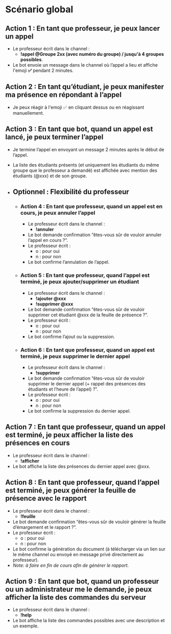 # Scénario global



## Action 1 : En tant que professeur, je peux lancer un appel

* Le professeur écrit dans le channel :
    * **!appel @Groupe 2xx (avec numéro du groupe) / jusqu'à 4 groupes possibles**.
* Le bot envoie un message dans le channel où l’appel a lieu et affiche l'emoji **:white_check_mark:** pendant 2 minutes.


## Action 2 : En tant qu’étudiant, je peux manifester ma présence en répondant à l’appel

* Je peux réagir à l'emoji :white_check_mark: en cliquant dessus ou en réagissant manuellement.


## Action 3 : En tant que bot, quand un appel est lancé, je peux terminer l’appel

* Je termine l’appel en envoyant un message 2 minutes après le début de l’appel.
* La liste des étudiants présents (et uniquement les étudiants du même groupe que le professeur a demandé) est affichée avec mention des étudiants (@xxx) et de son groupe.

* ## Optionnel : Flexibilité du professeur 

    * ### Action 4 : En tant que professeur, quand un appel est en cours, je peux annuler l’appel

        * Le professeur écrit dans le channel :
            * **!annuler**
        * Le bot demande confirmation “êtes-vous sûr de vouloir annuler l’appel en cours ?”.
        * Le professeur écrit :
            * o : pour oui
            * n : pour non
        * Le bot confirme l’annulation de l’appel.


    * ### Action 5 : En tant que professeur, quand l’appel est terminé, je peux ajouter/supprimer un étudiant

        * Le professeur écrit dans le channel :
            * **!ajouter @xxx**
            * **!supprimer @xxx**
        * Le bot demande confirmation “êtes-vous sûr de vouloir supprimer cet étudiant @xxx de la feuille de présence ?”.
        * Le professeur écrit :
            * o : pour oui
            * n : pour non
        * Le bot confirme l’ajout ou la suppression.


    * ### Action 6 : En tant que professeur, quand un appel est terminé, je peux supprimer le dernier appel

        * Le professeur écrit dans le channel :
            * **!supprimer**
        * Le bot demande confirmation “êtes-vous sûr de vouloir supprimer le dernier appel (+ rappel des présences des étudiants et l’heure de l’appel) ?”.
        * Le professeur écrit :
            * o : pour oui
            * n : pour non
        * Le bot confirme la suppression du dernier appel.


## Action 7 : En tant que professeur, quand un appel est terminé, je peux afficher la liste des présences en cours

* Le professeur écrit dans le channel :
    * **!afficher**
* Le bot affiche la liste des présences du dernier appel avec @xxx.


## Action 8 : En tant que professeur, quand l’appel est terminé, je peux générer la feuille de présence avec le rapport

* Le professeur écrit dans le channel :
    * **!feuille**
* Le bot demande confirmation “êtes-vous sûr de vouloir générer la feuille d’émargement et le rapport ?”.
* Le professeur écrit :
    * o : pour oui
    * n : pour non
* Le bot confirme la génération du document (à télécharger via un lien sur le même channel ou envoyé en message privé directement au professeur).
* _Note: à faire en fin de cours afin de générer le rapport_.


## Action 9 : En tant que bot, quand un professeur ou un administrateur me le demande, je peux afficher la liste des commandes du serveur

* Le professeur écrit dans le channel :
    * **!help**
* Le bot affiche la liste des commandes possibles avec une description et un exemple.